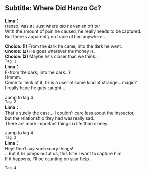 # 

  
## Subtitle: Where Did Hanzo Go?
  
**Lima：**  
Hanzo, was it? Just where did he vanish off to?  
With the amount of pain he caused, he really needs to be captured.  
But there's apparently no trace of him anywhere...  
  
**Choice: (1)**  From the dark he came; into the dark he went.  
**Choice: (2)**  He goes wherever the money is.  
**Choice: (3)**  Maybe he's closer than we think...  
`Tag 1`  
**Lima：**  
F-from the dark; into the dark...?  
Hmmm.  
Come to think of it, he is a user of some kind of strange... magic?  
I really hope he gets caught...  
  
Jump to tag 4  
`Tag 2`  
**Lima：**  
That's surely the case... I couldn't care less about the inspector,  
but the relationship they had was really sad.  
There are more important things in life than money.  
  
Jump to tag 4  
`Tag 3`  
**Lima：**  
Hey! Don't say such scary things!  
...But if he jumps out at us, this time I want to capture him.  
If it happens, I'll be counting on your help.  
  
`Tag 4`  
